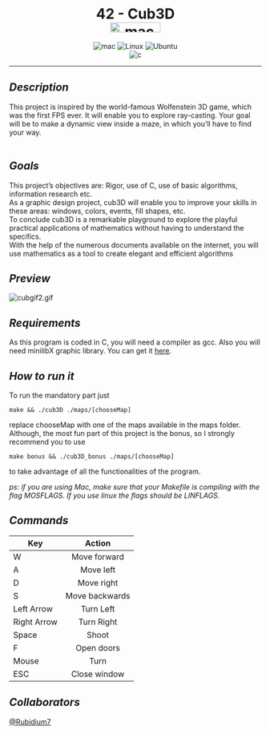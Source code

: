 <span align="center">
	<h1>42 - Cub3D
	<br>
	<img alt="mac" src="https://svgshare.com/i/tV2.svg" width="100px" height="20px"/></h1>
</span>
<div align="center">
	<img alt="mac" src="https://img.shields.io/badge/mac%20os-000000?style=for-the-badge&logo=apple&logoColor=white"/>
	<img alt="Linux" src="https://img.shields.io/badge/Linux-FCC624?style=for-the-badge&logo=linux&logoColor=black"/>
	<img alt="Ubuntu" src="https://img.shields.io/badge/Ubuntu-E95420?style=for-the-badge&logo=ubuntu&logoColor=white"/>
	<br>
	<img alt="c" src="https://img.shields.io/badge/C-00599C?style=for-the-badge&logo=c&logoColor=white"/>
</div>

---

## **_Description_**
This project is inspired by the world-famous Wolfenstein 3D game, which
was the first FPS ever. It will enable you to explore ray-casting. Your goal will be to
make a dynamic view inside a maze, in which you’ll have to find your way.
<br><br>
## **_Goals_**
This project’s objectives are: Rigor, use of C, use of basic algorithms, information research etc.<br>
As a graphic design project, cub3D will enable you to improve your skills in these
areas: windows, colors, events, fill shapes, etc.<br>
To conclude cub3D is a remarkable playground to explore the playful practical applications of mathematics without having to understand the specifics.<br>
With the help of the numerous documents available on the internet, you will use
mathematics as a tool to create elegant and efficient algorithms

## **_Preview_**

![cubgif2.gif](./screenshoots/cubgif2.gif)

## **_Requirements_**
As this program is coded in C, you will need a compiler as gcc. Also you will need minilibX graphic library. You can get it [here](https://github.com/42Paris/minilibx-linux).

## **_How to run it_**
To run the mandatory part just

```
make && ./cub3D ./maps/[chooseMap]

```

replace chooseMap with one of the maps available in the maps folder.<br>
Although, the most fun part of this project is the bonus, so I strongly recommend you to use

```
make bonus && ./cub3D_bonus ./maps/[chooseMap]
```

to take advantage of all the functionalities of the program.

_ps: if you are using Mac, make sure that your Makefile is compiling with the flag MOSFLAGS. If you use linux the flags should be LINFLAGS._

## **_Commands_**

| __Key__        | __Action__   |
| -------------  |:-------------:|
| W              | Move forward |
| A       | Move left      |
| D  | Move right      |
| S  | Move backwards      |
| Left Arrow  | Turn Left      |
| Right Arrow  | Turn Right      |
| Space  | Shoot      |
| F  | Open doors      |
| Mouse  | Turn      |
| ESC  | Close window      |

## **_Collaborators_**

[@Rubidium7](https://github.com/Rubidium7)
